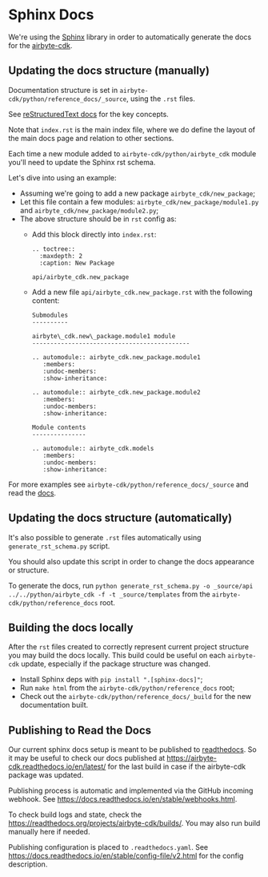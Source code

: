 # Sphinx Docs

We're using the [Sphinx](https://www.sphinx-doc.org/) library in order to automatically generate the
docs for the [airbyte-cdk](https://pypi.org/project/airbyte-cdk/).

## Updating the docs structure (manually)

Documentation structure is set in `airbyte-cdk/python/reference_docs/_source`, using the `.rst`
files.

See [reStructuredText docs](https://www.sphinx-doc.org/en/master/usage/restructuredtext/basics.html)
for the key concepts.

Note that `index.rst` is the main index file, where we do define the layout of the main docs page
and relation to other sections.

Each time a new module added to `airbyte-cdk/python/airbyte_cdk` module you'll need to update the
Sphinx rst schema.

Let's dive into using an example:

- Assuming we're going to add a new package `airbyte_cdk/new_package`;
- Let this file contain a few modules: `airbyte_cdk/new_package/module1.py` and
  `airbyte_cdk/new_package/module2.py`;
- The above structure should be in `rst` config as:
  - Add this block directly into `index.rst`:

    ```
    .. toctree::
      :maxdepth: 2
      :caption: New Package

    api/airbyte_cdk.new_package
    ```

  - Add a new file `api/airbyte_cdk.new_package.rst` with the following content:

    ```
    Submodules
    ----------

    airbyte\_cdk.new\_package.module1 module
    --------------------------------------------

    .. automodule:: airbyte_cdk.new_package.module1
       :members:
       :undoc-members:
       :show-inheritance:

    .. automodule:: airbyte_cdk.new_package.module2
       :members:
       :undoc-members:
       :show-inheritance:

    Module contents
    ---------------

    .. automodule:: airbyte_cdk.models
       :members:
       :undoc-members:
       :show-inheritance:
    ```

For more examples see `airbyte-cdk/python/reference_docs/_source` and read the
[docs](https://www.sphinx-doc.org/en/master/usage/restructuredtext/basics.html).

## Updating the docs structure (automatically)

It's also possible to generate `.rst` files automatically using `generate_rst_schema.py` script.

You should also update this script in order to change the docs appearance or structure.

To generate the docs, run
`python generate_rst_schema.py -o _source/api ../../python/airbyte_cdk -f -t _source/templates` from
the `airbyte-cdk/python/reference_docs` root.

## Building the docs locally

After the `rst` files created to correctly represent current project structure you may build the
docs locally. This build could be useful on each `airbyte-cdk` update, especially if the package
structure was changed.

- Install Sphinx deps with `pip install ".[sphinx-docs]"`;
- Run `make html` from the `airbyte-cdk/python/reference_docs` root;
- Check out the `airbyte-cdk/python/reference_docs/_build` for the new documentation built.

## Publishing to Read the Docs

Our current sphinx docs setup is meant to be published to [readthedocs](https://readthedocs.org/).
So it may be useful to check our docs published at https://airbyte-cdk.readthedocs.io/en/latest/ for
the last build in case if the airbyte-cdk package was updated.

Publishing process is automatic and implemented via the GitHub incoming webhook. See
https://docs.readthedocs.io/en/stable/webhooks.html.

To check build logs and state, check the https://readthedocs.org/projects/airbyte-cdk/builds/. You
may also run build manually here if needed.

Publishing configuration is placed to `.readthedocs.yaml`. See
https://docs.readthedocs.io/en/stable/config-file/v2.html for the config description.
